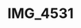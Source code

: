---
pid: '191'
layout: photos
title: IMG_4531
filename: IMG_4531.jpg
caption: 
previous_pid: '190'
next_pid: '192'
permalink: "/photos/191.html"
---